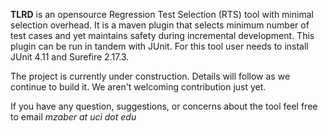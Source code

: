 **TLRD** is an opensource Regression Test Selection (RTS) tool with minimal selection overhead. It is a maven plugin that selects minimum number of test cases and yet maintains safety during incremental development. This plugin can be run in tandem with JUnit. For this tool user needs to install JUnit 4.11 and Surefire 2.17.3. 

The project is currently under construction. Details will follow as we continue to build it. We aren't welcoming contribution just yet. 

If you have any question, suggestions, or concerns about the tool feel free to email *mzaber at uci dot edu*
